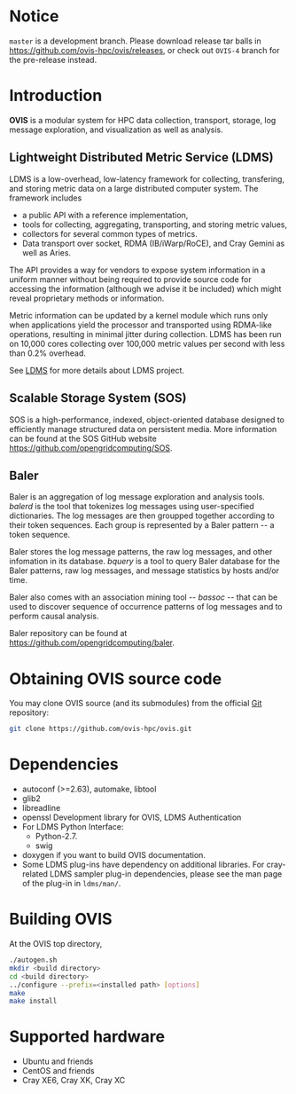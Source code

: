 # Notice

`master` is a development branch. Please download release tar balls
in https://github.com/ovis-hpc/ovis/releases, or check out `OVIS-4` branch 
for the pre-release instead.

# Introduction

__OVIS__ is a modular system for HPC data collection, transport, storage,
log message exploration, and visualization as well as analysis.


## Lightweight Distributed Metric Service (LDMS)

LDMS is a low-overhead, low-latency framework for collecting, transfering, and
storing metric data on a large distributed computer system. The framework
includes

* a public API with a reference implementation,
* tools for collecting, aggregating, transporting, and storing metric values,
* collectors for several common types of metrics.
* Data transport over socket, RDMA (IB/iWarp/RoCE), and Cray Gemini as well as
  Aries.

The API provides a way for vendors to expose system information in a uniform
manner without being required to provide source code for accessing the
information (although we advise it be included) which might reveal proprietary
methods or information.

Metric information can be updated by a kernel module which runs only when
applications yield the processor and transported using RDMA-like operations,
resulting in minimal jitter during collection. LDMS has been run on 10,000 cores
collecting over 100,000 metric values per second with less than 0.2% overhead.

See [LDMS](ldms/README.md) for more details about LDMS project.


## Scalable Storage System (SOS)

SOS is a high-performance, indexed, object-oriented database designed to
efficiently manage structured data on persistent media. More information can be
found at the SOS GitHub website <https://github.com/opengridcomputing/SOS>.

## Baler

Baler is an aggregation of log message exploration and analysis tools. _balerd_
is the tool that tokenizes log messages using user-specified dictionaries. The
log messages are then groupped together according to their token sequences.
Each group is represented by a Baler pattern -- a token sequence.

Baler stores the log message patterns, the raw log messages, and other
infomation in its database. _bquery_ is a tool to query Baler database for the
Baler patterns, raw log messages, and message statistics by hosts and/or time.

Baler also comes with an association mining tool -- _bassoc_ -- that can be used
to discover sequence of occurrence patterns of log messages and to perform
causal analysis.

Baler repository can be found at <https://github.com/opengridcomputing/baler>.

# Obtaining OVIS source code

You may clone OVIS source (and its submodules) from the official
[Git](http://git-scm.com/) repository:

```sh
git clone https://github.com/ovis-hpc/ovis.git
```

# Dependencies

* autoconf (>=2.63), automake, libtool
* glib2
* libreadline
* openssl Development library for OVIS, LDMS Authentication
* For LDMS Python Interface:
	* Python-2.7.
	* swig
* doxygen if you want to build OVIS documentation.
* Some LDMS plug-ins have dependency on additional libraries. For cray-related
  LDMS sampler plug-in dependencies, please see the man page of the plug-in in
  `ldms/man/`.


# Building OVIS

At the OVIS top directory,

```sh
./autogen.sh
mkdir <build directory>
cd <build directory>
../configure --prefix=<installed path> [options]
make
make install
```

# Supported hardware

* Ubuntu and friends
* CentOS and friends
* Cray XE6, Cray XK, Cray XC
